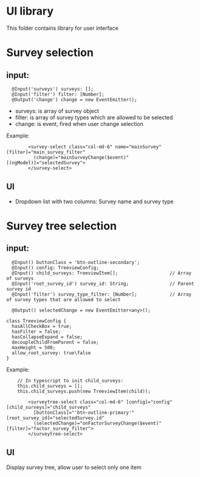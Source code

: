 # UI library
This folder contains library for user interface



# Survey selection
## input: 
``` code
  @Input('surveys') surveys: [];
  @Input('filter') filter: [Number];
  @Output('change') change = new EventEmitter();
```

- surveys: is array of survey object
- filter: is array of survey types which are allowed to be selected
- change: is event, fired when user change selection

Example:

```
        <survey-select class="col-md-6" name="mainSurvey" [filter]="main_survey_filter"
          (change)="mainSurveyChange($event)" [(ngModel)]="selectedSurvey">
        </survey-select>
```

## UI
- Dropdown list with two columns: Survey name and survey type


# Survey tree selection
## input: 
```
  @Input() buttonClass = 'btn-outline-secondary';
  @Input() config: TreeviewConfig;
  @Input() child_surveys: TreeviewItem[];                   // Array of surveys
  @Input('root_survey_id') survey_id: String;               // Parent survey id
  @Input('filter') survey_type_filter: [Number];            // Array of survey types that are allowed to select

  @Output() selectedChange = new EventEmitter<any>();
```

```
class TreeviewConfig {
  hasAllCheckBox = true;
  hasFilter = false;
  hasCollapseExpand = false;
  decoupleChildFromParent = false;
  maxHeight = 500;
  allow_root_survey: true\false
}
```

Example:

```
    // In typescript to init child_surveys:
    this.child_surveys = [];
    this.child_surveys.push(new TreeviewItem(child));
```

```
        <surveytree-select class="col-md-6" [config]="config" [child_surveys]="child_surveys" 
          [buttonClass]="'btn-outline-primary'" [root_survey_id]="selectedSurvey.id" 
          (selectedChange)="onFactorSurveyChange($event)" [filter]="factor_survey_filter">
        </surveytree-select>
```

## UI
Display survey tree, allow user to select only one item
